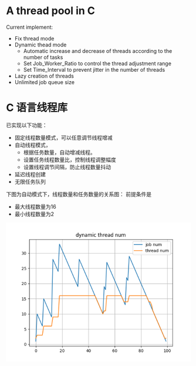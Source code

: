 # A thread pool in C

Current implement:
- Fix thread mode
- Dynamic thead mode
  - Automatic increase and decrease of threads according to the number of tasks
  - Set Job_Worker_Ratio to control the thread adjustment range
  - Set Time_Interval to prevent jitter in the number of threads
- Lazy creation of threads
- Unlimited job queue size

# C 语言线程库

已实现以下功能：
- 固定线程数量模式，可以任意调节线程增减
- 自动线程模式，
  - 根据任务数量，自动增减线程。
  - 设置任务线程数量比，控制线程调整幅度
  - 设置线程调节间隔，防止线程数量抖动
- 延迟线程创建
- 无限任务队列


下图为自动模式下，线程数量和任务数量的关系图：
前提条件是
- 最大线程数量为16
- 最小线程数量为2

![alt dynamic.png](./test/dynamic.png)
